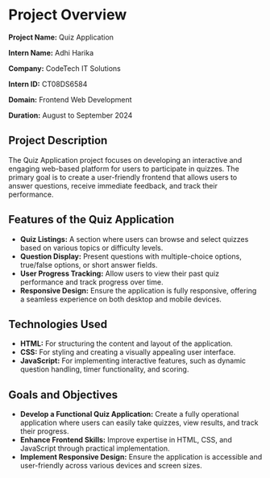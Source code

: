 # Project Overview

**Project Name:** Quiz Application

**Intern Name:** Adhi Harika

**Company:** CodeTech IT Solutions

**Intern ID:** CT08DS6584

**Domain:** Frontend Web Development

**Duration:** August to September 2024

## Project Description
The Quiz Application project focuses on developing an interactive and engaging web-based platform for users to participate in quizzes. The primary goal is to create a user-friendly frontend that allows users to answer questions, receive immediate feedback, and track their performance.

## Features of the Quiz Application
- **Quiz Listings:** A section where users can browse and select quizzes based on various topics or difficulty levels.
- **Question Display:** Present questions with multiple-choice options, true/false options, or short answer fields.
- **User Progress Tracking:** Allow users to view their past quiz performance and track progress over time.
- **Responsive Design:** Ensure the application is fully responsive, offering a seamless experience on both desktop and mobile devices.

## Technologies Used
- **HTML:** For structuring the content and layout of the application.
- **CSS:** For styling and creating a visually appealing user interface.
- **JavaScript:** For implementing interactive features, such as dynamic question handling, timer functionality, and scoring.

## Goals and Objectives
- **Develop a Functional Quiz Application:** Create a fully operational application where users can easily take quizzes, view results, and track their progress.
- **Enhance Frontend Skills:** Improve expertise in HTML, CSS, and JavaScript through practical implementation.
- **Implement Responsive Design:** Ensure the application is accessible and user-friendly across various devices and screen sizes.
